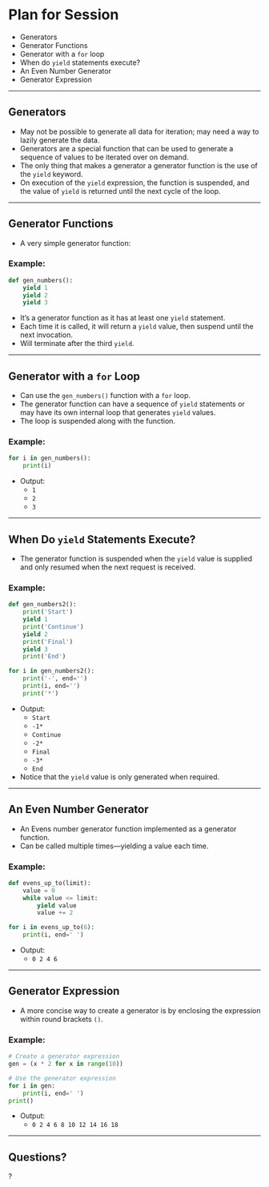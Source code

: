 # Plan for Session
- Generators
- Generator Functions
- Generator with a `for` loop
- When do `yield` statements execute?
- An Even Number Generator
- Generator Expression

---

## Generators
- May not be possible to generate all data for iteration; may need a way to lazily generate the data.
- Generators are a special function that can be used to generate a sequence of values to be iterated over on demand.
- The only thing that makes a generator a generator function is the use of the `yield` keyword.
- On execution of the `yield` expression, the function is suspended, and the value of `yield` is returned until the next cycle of the loop.

---

## Generator Functions
- A very simple generator function:

### Example:
```python
def gen_numbers():
    yield 1
    yield 2
    yield 3
```
- It’s a generator function as it has at least one `yield` statement.
- Each time it is called, it will return a `yield` value, then suspend until the next invocation.
- Will terminate after the third `yield`.

---

## Generator with a `for` Loop
- Can use the `gen_numbers()` function with a `for` loop.
- The generator function can have a sequence of `yield` statements or may have its own internal loop that generates `yield` values.
- The loop is suspended along with the function.

### Example:
```python
for i in gen_numbers():
    print(i)
```
- Output:
  - `1`
  - `2`
  - `3`

---

## When Do `yield` Statements Execute?
- The generator function is suspended when the `yield` value is supplied and only resumed when the next request is received.

### Example:
```python
def gen_numbers2():
    print('Start')
    yield 1
    print('Continue')
    yield 2
    print('Final')
    yield 3
    print('End')

for i in gen_numbers2():
    print('-', end='')
    print(i, end='')
    print('*')
```
- Output:
  - `Start`
  - `-1*`
  - `Continue`
  - `-2*`
  - `Final`
  - `-3*`
  - `End`
- Notice that the `yield` value is only generated when required.

---

## An Even Number Generator
- An Evens number generator function implemented as a generator function.
- Can be called multiple times—yielding a value each time.

### Example:
```python
def evens_up_to(limit):
    value = 0
    while value <= limit:
        yield value
        value += 2

for i in evens_up_to(6):
    print(i, end=' ')
```
- Output:
  - `0 2 4 6`

---

## Generator Expression
- A more concise way to create a generator is by enclosing the expression within round brackets `()`.

### Example:
```python
# Create a generator expression
gen = (x * 2 for x in range(10))

# Use the generator expression
for i in gen:
    print(i, end=' ')
print()
```
- Output:
  - `0 2 4 6 8 10 12 14 16 18`

---

## Questions?

?
